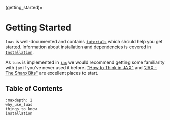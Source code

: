 (getting_started)=

# Getting Started

`luas` is well-documented and contains [`tutorials`](tutorials_index) which should help you get started. Information about installation and dependencies is covered in [`Installation`](installation).

As `luas` is implemented in [`jax`](https://github.com/google/jax) we would recommend getting some familiarity with `jax` if you've never used it before. ["How to Think in JAX"](https://jax.readthedocs.io/en/latest/notebooks/thinking_in_jax.html) and ["JAX - The Sharp Bits"](https://jax.readthedocs.io/en/latest/notebooks/Common_Gotchas_in_JAX.html) are excellent places to start.

## Table of Contents

```{toctree}
:maxdepth: 2
why_use_luas
things_to_know
installation
```

